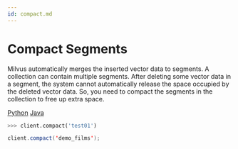 ```yaml
---
id: compact.md
---
```


# Compact Segments

Milvus automatically merges the inserted vector data to segments. A collection can contain multiple segments. After deleting some vector data in a segment, the system cannot automatically release the space occupied by the deleted vector data. So, you need to compact the segments in the collection to free up extra space.

<div class="filter">
<a href="#Python">Python</a> <a href="#Java">Java</a>
</div>

<div class="filter-Python" markdown="block">

```python
>>> client.compact('test01')
```
</div>

<div class="filter-Java" markdown="block">

```java
client.compact('demo_films');
```
</div>